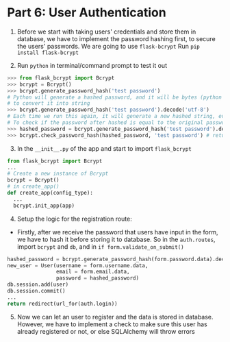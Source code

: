 # Part 6: User Authentication

1. Before we start with taking users' credentials and store them in database, we have to implement the password hashing first, to secure the users' passwords. We are going to use `flask-bcrypt`
Run `pip install flask-bcrypt`

2. Run `python` in terminal/command prompt to test it out
```python
>>> from flask_bcrypt import Bcrypt
>>> bcrypt = Bcrypt()
>>> bcrypt.generate_password_hash('test password')
# Python will generate a hashed password, and it will be bytes (python 3 new datatype )
# to convert it into string
>>> bcrypt.generate_password_hash('test password').decode('utf-8')
# Each time we run this again, it will generate a new hashed string, event though the original password is still the same
# To check if the password after hashed is equal to the original password
>>> hashed_password = bcrypt.generate_password_hash('test password').decode('utf-8')
>>> bcrypt.check_password_hash(hashed_password, 'test password') # return True
```

3. In the `__init__.py` of the app and start to import `flask_bcrypt`
```python
from flask_bcrypt import Bcrypt
...
# Create a new instance of Bcrypt
bcrypt = Bcrypt()
# in create_app()
def create_app(config_type):
  ...
  bcrypt.init_app(app)
```

4. Setup the logic for the registration route:
- Firstly, after we receive the password that users have input in the form, we have to hash it before storing it to database. So in the `auth.routes`, import `bcrypt` and `db`, and in `if form.validate_on_submit()`
```python
hashed_password = bcrypt.generate_password_hash(form.password.data).decode('utf-8')
new_user = User(username = form.username.data,
                email = form.email.data,
                password = hashed_password)
db.session.add(user)
db.session.commit()
...
return redirect(url_for(auth.login))
```

5. Now we can let an user to register and the data is stored in database. However, we have to implement a check to make sure this user has already registered or not, or else SQLAlchemy will throw errors
```python

